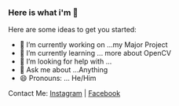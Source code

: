 ### Here is what i'm 👋


Here are some ideas to get you started:

- 🔭 I’m currently working on ...my Major Project 
- 🌱 I’m currently learning ... more about OpenCV
- 🤔 I’m looking for help with ...
- 💬 Ask me about ...Anything
- 😄 Pronouns: ... He/Him

Contact Me:
[Instagram](https://www.instagram.com/prayas_sirole/) | [Facebook](https://www.facebook.com/prayas.sirole)
